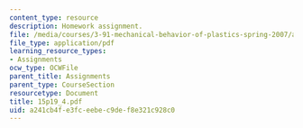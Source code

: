 ```yaml
---
content_type: resource
description: Homework assignment.
file: /media/courses/3-91-mechanical-behavior-of-plastics-spring-2007/a241cb4fe3fceebec9def8e321c928c0_15p19_4.pdf
file_type: application/pdf
learning_resource_types:
- Assignments
ocw_type: OCWFile
parent_title: Assignments
parent_type: CourseSection
resourcetype: Document
title: 15p19_4.pdf
uid: a241cb4f-e3fc-eebe-c9de-f8e321c928c0
---
```

